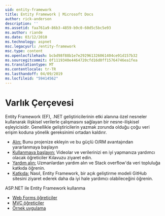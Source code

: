 ```yaml
---
uid: entity-framework
title: Entity Framework | Microsoft Docs
author: rick-anderson
description: ''
ms.assetid: faa761a9-86b3-4859-b9c0-60d5c5bc5e93
ms.author: riande
ms.date: 03/12/2010
ms.technology: aspnet
msc.legacyurl: /entity-framework
msc.type: content
ms.openlocfilehash: bcbd98f88b1e7e292961326061404ce91d157b32
ms.sourcegitcommit: 0f1119340e4464720cfd16d0ff15764746ea1fea
ms.translationtype: MT
ms.contentlocale: tr-TR
ms.lasthandoff: 04/09/2019
ms.locfileid: "59414562"
---
```

# <a name="entity-framework"></a>Varlık Çerçevesi

Entity Framework (EF), .NET geliştiricilerinin etki alanına özel nesneler kullanarak ilişkisel verilerle çalışmasını sağlayan bir nesne-ilişkisel eşleyicisidir. Genellikle geliştiricilerin yazmak zorunda olduğu çoğu veri erişim koduna yönelik gereksinimi ortadan kaldırır.


- [Alın:](https://msdn.com/data/ee712906) Bunu projenize ekleyin ve bu güçlü O/RM avantajından yararlanmaya başlayın
- [Kullanmaya başlayın:](https://msdn.com/data/ee712907) Videolar ve verilerinizi en iyi yapmanıza yardımcı olacak öğreticiler Kılavuzu ziyaret edin.
- [Yardım alın:](https://msdn.com/data/hh913619) Uzmanlardan yardım alın ve Stack overflow'da veri topluluğa katkıda öğrenin.
- [Katkıda:](https://github.com/aspnet/EntityFramework6) Nasıl, Entity Framework, bir açık geliştirme modeli GitHub sitesini ziyaret ederek daha da iyi hale yardımcı olabileceğini öğrenin.


ASP.NET ile Entity Framework kullanma

- [Web Forms öğreticiler](web-forms/overview/older-versions-getting-started/getting-started-with-ef/the-entity-framework-and-aspnet-getting-started-part-1.md)
- [MVC öğreticiler](mvc/overview/getting-started/getting-started-with-ef-using-mvc/creating-an-entity-framework-data-model-for-an-asp-net-mvc-application.md)
- [Örnek uygulama](https://webpifeed.blob.core.windows.net/webpifeed/Partners/ASP.NET%20MVC%20Application%20Using%20Entity%20Framework%20Code%20First.zip)
